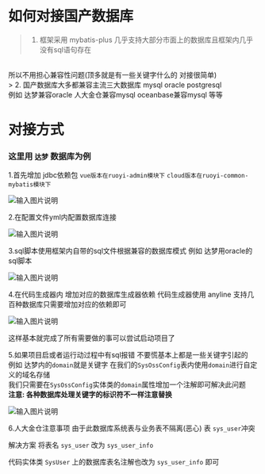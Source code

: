 # 如何对接国产数据库

> 1. 框架采用 mybatis-plus 几乎支持大部分市面上的数据库且框架内几乎没有sql语句存在
<br>
所以不用担心兼容性问题(顶多就是有一些关键字什么的 对接很简单)
<br>
> 2. 国产数据库大多都兼容主流三大数据库 mysql oracle postgresql
<br>
例如 达梦兼容oracle 人大金仓兼容mysql oceanbase兼容mysql 等等

# 对接方式

### 这里用 `达梦` 数据库为例

1.首先增加 jdbc依赖包 `vue版本在ruoyi-admin模块下` `cloud版本在ruoyi-common-mybatis模块下`

![输入图片说明](https://foruda.gitee.com/images/1723288594335994875/216ae8e7_1766278.png "屏幕截图")

2.在配置文件yml内配置数据库连接

![输入图片说明](https://foruda.gitee.com/images/1723288760519808620/3db91ba5_1766278.png "屏幕截图")

3.sql脚本使用框架内自带的sql文件根据兼容的数据库模式 例如 达梦用oracle的sql脚本

![输入图片说明](https://foruda.gitee.com/images/1723289018873298537/4d95c892_1766278.png "屏幕截图")

4.在代码生成器内 增加对应的数据库生成器依赖 代码生成器使用 anyline 支持几百种数据库只需要增加对应的依赖即可

![输入图片说明](https://foruda.gitee.com/images/1723288974693848785/3e8fc61f_1766278.png "屏幕截图")

这样基本就完成了所有需要做的事可以尝试启动项目了

5.如果项目启或者运行动过程中有sql报错 不要慌基本上都是一些关键字引起的
<br>
例如 达梦内的`domain`就是关键字 在我们的`SysOssConfig`表内使用`domain`进行自定义的域名存储
<br>
我们只需要在`SysOssConfig`实体类的`domain`属性增加一个注解即可解决此问题
<br>
**注意: 各种数据库处理关键字的标识符不一样注意替换**

![输入图片说明](https://foruda.gitee.com/images/1723289232470339283/480d5172_1766278.png "屏幕截图")

6.人大金仓注意事项 由于此数据库系统表与业务表不隔离(恶心) 表 `sys_user`冲突

解决方案 将表名 `sys_user` 改为 `sys_user_info`

代码实体类 `SysUser` 上的数据库表名注解也改为 `sys_user_info` 即可
